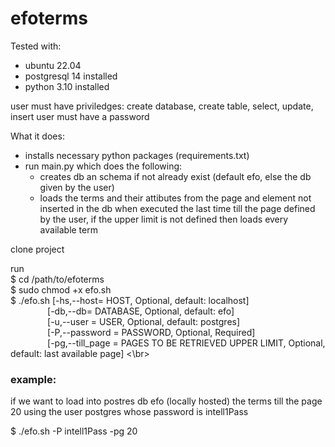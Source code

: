 # efoterms


Tested with:
  - ubuntu 22.04
  - postgresql 14 installed
  - python 3.10 installed
  
 user must have priviledges: create database, create table, select, update, insert
 user must have a password
 
 What it does:
  - installs necessary python packages (requirements.txt)
  - run main.py which does the following:
    * creates db an schema if not already exist (default efo, else the db given by the user)
    * loads the terms and their attibutes from the page and element not inserted in the db when executed the last time till the page defined by the user, if the upper limit is not defined then loads every available term

clone project

run </br>
$ cd /path/to/efoterms </br>
$ sudo chmod +x efo.sh </br>
$ ./efo.sh [-hs,--host= HOST, Optional, default: localhost] </br>
&nbsp;&nbsp;&nbsp;&nbsp;&nbsp;&nbsp;&nbsp;&nbsp;&nbsp;&nbsp;&nbsp;&nbsp;&nbsp;&nbsp;&nbsp;[-db,--db= DATABASE, Optional, default: efo] </br>
&nbsp;&nbsp;&nbsp;&nbsp;&nbsp;&nbsp;&nbsp;&nbsp;&nbsp;&nbsp;&nbsp;&nbsp;&nbsp;&nbsp;&nbsp;[-u,--user = USER, Optional, default: postgres] </br>
&nbsp;&nbsp;&nbsp;&nbsp;&nbsp;&nbsp;&nbsp;&nbsp;&nbsp;&nbsp;&nbsp;&nbsp;&nbsp;&nbsp;&nbsp;[-P,--password = PASSWORD, Optional, Required] </br>
&nbsp;&nbsp;&nbsp;&nbsp;&nbsp;&nbsp;&nbsp;&nbsp;&nbsp;&nbsp;&nbsp;&nbsp;&nbsp;&nbsp;&nbsp;[-pg,--till_page = PAGES TO BE RETRIEVED UPPER LIMIT, Optional, default: last available page] <\br>

<h3>example:</h3>
<p>if we want to load into postres db efo (locally hosted) the terms till the page 20 using the user postgres whose password is intell1Pass</p>
$ ./efo.sh -P intell1Pass -pg 20

